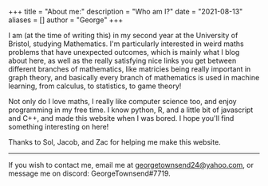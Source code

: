 +++
title = "About me:"
description = "Who am I?"
date = "2021-08-13"
aliases = []
author = "George"
+++

<p>
I am (at the time of writing this) in my second year at the University of Bristol, studying Mathematics. I'm particularly interested in weird maths problems that have unexpected outcomes, which is mainly what I blog about here, as well as the really satisfying nice links you get between different branches of mathematics, like matricies being really important in graph theory, and basically every branch of mathematics is used in machine learning, from calculus, to statistics, to game theory!

Not only do I love maths, I really like computer science too, and enjoy programming in my free time. I know python, R, and a little bit of javascript and C++, and made this website when I was bored. I hope you'll find something interesting on here!

Thanks to Sol, Jacob, and Zac for helping me make this website.

---

If you wish to contact me, email me at georgetownsend24@yahoo.com, or message me on discord: GeorgeTownsend#7719.
</p>
